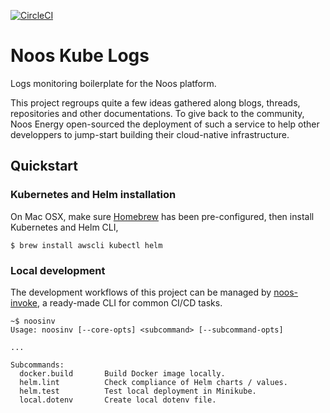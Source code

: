 [![CircleCI](https://circleci.com/gh/noosenergy/noos-kube-logs.svg?style=svg&circle-token=8658731bfa70cd9619d715b982fc3f4684760beb)](https://circleci.com/gh/noosenergy/noos-kube-logs)

# Noos Kube Logs
Logs monitoring boilerplate for the Noos platform.

This project regroups quite a few ideas gathered along blogs, threads, repositories and other documentations. To give back to the community, Noos Energy open-sourced the deployment of such a service to help other developpers to jump-start building their cloud-native infrastructure.

## Quickstart

### Kubernetes and Helm installation

On Mac OSX, make sure [Homebrew](https://brew.sh/) has been pre-configured, then install Kubernetes and Helm CLI,

    $ brew install awscli kubectl helm

### Local development

The development workflows of this project can be managed by [noos-invoke](https://github.com/noosenergy/noos-invoke), a ready-made CLI for common CI/CD tasks.

``` shell
~$ noosinv
Usage: noosinv [--core-opts] <subcommand> [--subcommand-opts]

...

Subcommands:
  docker.build       Build Docker image locally.
  helm.lint          Check compliance of Helm charts / values.
  helm.test          Test local deployment in Minikube.
  local.dotenv       Create local dotenv file.
```

